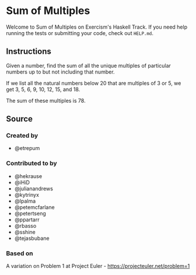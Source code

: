 # Sum of Multiples

Welcome to Sum of Multiples on Exercism's Haskell Track.
If you need help running the tests or submitting your code, check out `HELP.md`.

## Instructions

Given a number, find the sum of all the unique multiples of particular numbers up to
but not including that number.

If we list all the natural numbers below 20 that are multiples of 3 or 5,
we get 3, 5, 6, 9, 10, 12, 15, and 18.

The sum of these multiples is 78.

## Source

### Created by

- @etrepum

### Contributed to by

- @hekrause
- @iHiD
- @julianandrews
- @kytrinyx
- @lpalma
- @petemcfarlane
- @petertseng
- @ppartarr
- @rbasso
- @sshine
- @tejasbubane

### Based on

A variation on Problem 1 at Project Euler - https://projecteuler.net/problem=1